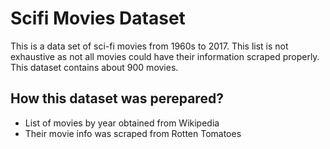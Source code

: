 # Scifi Movies Dataset
This is a data set of sci-fi movies from 1960s to 2017. This list is not exhaustive as not all movies could have their information scraped properly. This dataset contains about 900 movies.

## How this dataset was perepared?

  - List of movies by year obtained from Wikipedia 
  - Their movie info was scraped from Rotten Tomatoes
